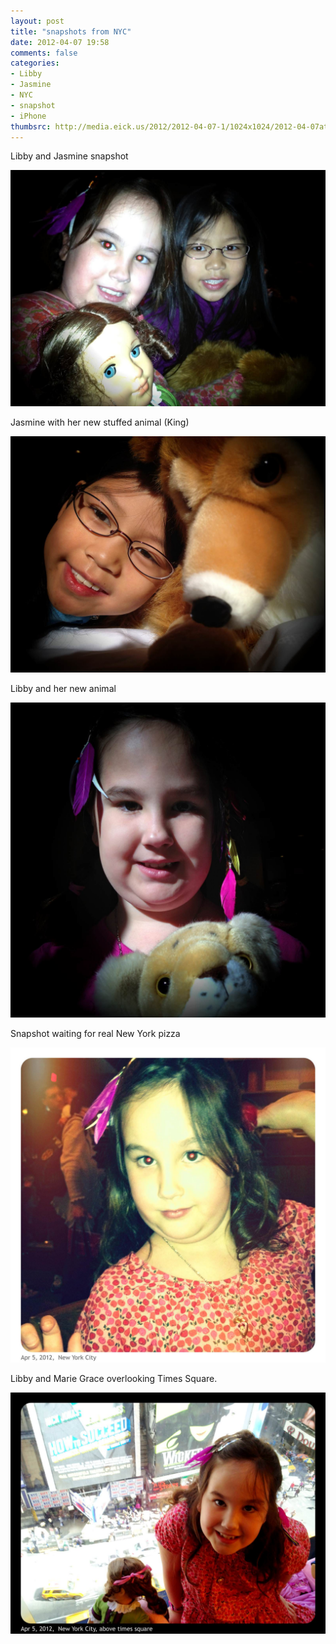 ```yaml
---
layout: post
title: "snapshots from NYC"
date: 2012-04-07 19:58
comments: false
categories: 
- Libby
- Jasmine
- NYC
- snapshot
- iPhone
thumbsrc: http://media.eick.us/2012/2012-04-07-1/1024x1024/2012-04-07at13.44.29.jpg
---
```

Libby and Jasmine snapshot




![Libby and Jasmine snapshot](/assets/images/2012/2012-04-07-1/2012-04-07at13.44.29.jpg)



Jasmine with her new stuffed animal (King)



![Libby and Nola](/assets/images/2012/2012-04-07-1/2012-04-06at09.20.58.jpg)


Libby and her new animal



![Libby and her new animal](/assets/images/2012/2012-04-07-1/2012-04-06at09.16.31.jpg)


Snapshot waiting for real New York pizza



![Snapshot while waiting for real new york pizza](/assets/images/2012/2012-04-07-1/2012-04-05at20.21.17.jpg)


Libby and Marie Grace overlooking Times Square.




![Libby overlooking Times Square](/assets/images/2012/2012-04-07-1/2012-04-05at14.54.29.jpg)

